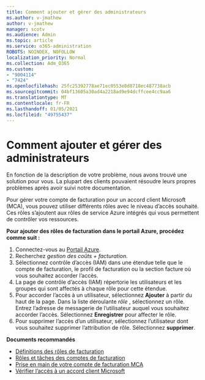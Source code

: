 ```yaml
---
title: Comment ajouter et gérer des administrateurs
ms.author: v-jmathew
author: v-jmathew
manager: scotv
ms.audience: Admin
ms.topic: article
ms.service: o365-administration
ROBOTS: NOINDEX, NOFOLLOW
localization_priority: Normal
ms.collection: Adm_O365
ms.custom:
- "9004114"
- "7424"
ms.openlocfilehash: 25fc25392778ae71ec0553e8d8718ec487738acb
ms.sourcegitcommit: 04bf13605a30ad4a2218ad9e94dcffcee4cc9aa6
ms.translationtype: MT
ms.contentlocale: fr-FR
ms.lasthandoff: 01/05/2021
ms.locfileid: "49755437"
---
```

# <a name="how-to-add-and-manage-admins"></a>Comment ajouter et gérer des administrateurs

En fonction de la description de votre problème, nous avons trouvé une solution pour vous. La plupart des clients pouvaient résoudre leurs propres problèmes après avoir suivi notre documentation.

Pour gérer votre compte de facturation pour un accord client Microsoft (MCA), vous pouvez utiliser différents rôles avec le niveau d’accès souhaité. Ces rôles s’ajoutent aux rôles de service Azure intégrés qui vous permettent de contrôler vos ressources.

**Pour ajouter des rôles de facturation dans le portail Azure, procédez comme suit :**

1. Connectez-vous au [Portail Azure](https://portal.azure.com/).
2. Recherchez *gestion des coûts + facturation*.
3. Sélectionnez contrôle d’accès (IAM) dans une étendue telle que le compte de facturation, le profil de facturation ou la section facture où vous souhaitez accorder l’accès.
4. La page de contrôle d’accès (IAM) répertorie les utilisateurs et les groupes qui sont affectés à chaque rôle pour cette étendue.
5. Pour accorder l’accès à un utilisateur, sélectionnez **Ajouter** à partir du haut de la page. Dans la liste déroulante *rôle* , sélectionnez un rôle. Entrez l’adresse de messagerie de l’utilisateur auquel vous souhaitez accorder l’accès. Sélectionnez **Enregistrer** pour affecter le rôle.
6. Pour supprimer l’accès d’un utilisateur, sélectionnez l’utilisateur dont vous souhaitez supprimer l’attribution de rôle. Sélectionnez **supprimer**.

**Documents recommandés**

- [Définitions des rôles de facturation](https://docs.microsoft.com/azure/cost-management-billing/manage/understand-mca-roles)
- [Rôles et tâches des comptes de facturation](https://docs.microsoft.com/azure/cost-management-billing/manage/understand-mca-roles#billing-account-roles-and-tasks)
- [Prise en main de votre compte de facturation MCA](https://docs.microsoft.com/azure/cost-management-billing/understand/mca-overview)
- [Vérifier l’accès à un accord client Microsoft](https://docs.microsoft.com/azure/cost-management-billing/manage/change-credit-card?WT.mc_id=Portal-Microsoft_Azure_Support%22%20%5Cl%20%22manage-credit-cards-for-a-microsoft-customer-agreement%22%20%5Ct%20%22_blank#check-the-type-of-your-account)
